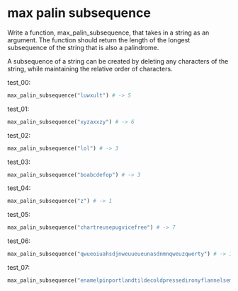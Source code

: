 # max palin subsequence

Write a function, max_palin_subsequence, that takes in a string as an argument. The function should return the length of the longest subsequence of the string that is also a palindrome.

A subsequence of a string can be created by deleting any characters of the string, while maintaining the relative order of characters.

test_00:
```py
max_palin_subsequence("luwxult") # -> 5
```

test_01:
```py
max_palin_subsequence("xyzaxxzy") # -> 6
```

test_02:
```py
max_palin_subsequence("lol") # -> 3
```

test_03:
```py
max_palin_subsequence("boabcdefop") # -> 3
```

test_04:
```py
max_palin_subsequence("z") # -> 1
```

test_05:
```py
max_palin_subsequence("chartreusepugvicefree") # -> 7
```

test_06:
```py
max_palin_subsequence("qwueoiuahsdjnweuueueunasdnmnqweuzqwerty") # -> 15
```

test_07:
```py
max_palin_subsequence("enamelpinportlandtildecoldpressedironyflannelsemioticsedisonbulbfashionaxe") # -> 31
```
